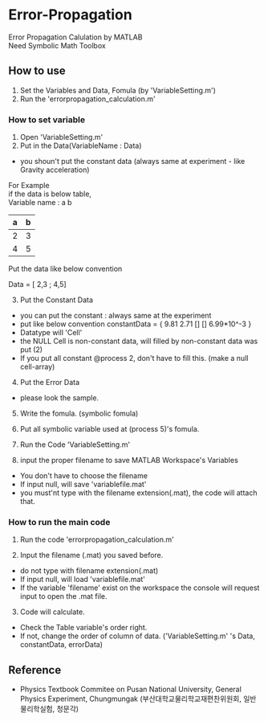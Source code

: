 # Error-Propagation
Error Propagation Calulation by MATLAB <br>
Need Symbolic Math Toolbox

## How to use

1. Set the Variables and Data, Fomula (by 'VariableSetting.m')
2. Run the 'errorpropagation_calculation.m'

### How to set variable

1. Open 'VariableSetting.m'
2. Put in the Data(VariableName : Data) <br>
  - you shoun't put the constant data (always same at experiment - like Gravity acceleration)

  For Example <br>
  if the data is below table,<br>
  Variable name : a b

  | a | b |
  | --- | --- |
  | 2 | 3 |
  | 4 | 5 |

  Put the data like below convention<br>

  Data = [ 2,3 ; 4,5]

3. Put the Constant Data
 - you can put the constant : always same at the experiment
 - put like below convention
  constantData = { 9.81 2.71 [] [] 6.99*10^-3 }
 - Datatype will 'Cell'
 - the NULL Cell is non-constant data, will filled by non-constant data was put (2)
 - If you put all constant @process 2, don't have to fill this. (make a null cell-array)

4. Put the Error Data
 - please look the sample.
 
5. Write the fomula. (symbolic fomula)

6. Put all symbolic variable used at (process 5)'s fomula. 

7. Run the Code 'VariableSetting.m'

8. input the proper filename to save MATLAB Workspace's Variables
 - You don't have to choose the filename
 - If input null, will save 'variablefile.mat'
 - you must'nt type with the filename extension(.mat), the code will attach that.

### How to run the main code

1. Run the code 'errorpropagation_calculation.m'

2. Input the filename (.mat) you saved before.
 - do not type with filename extension(.mat)
 - If input null, will load 'variablefile.mat'
 - If the variable 'filename' exist on the workspace the console will request input to open the .mat file.
 
3. Code will calculate.
 - Check the Table variable's order right.
 - If not, change the order of column of data. ('VariableSetting.m' 's Data, constantData, errorData)

## Reference
 - Physics Textbook Commitee on Pusan National University, General Physics Experiment, Chungmungak (부산대학교물리학교재편찬위원회, 일반물리학실험, 청문각)
